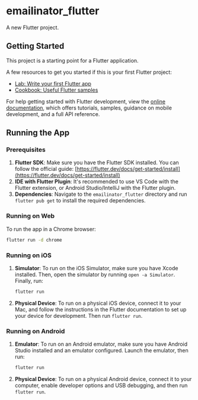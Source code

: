 # emailinator_flutter

A new Flutter project.

## Getting Started

This project is a starting point for a Flutter application.

A few resources to get you started if this is your first Flutter project:

- [Lab: Write your first Flutter app](https://docs.flutter.dev/get-started/codelab)
- [Cookbook: Useful Flutter samples](https://docs.flutter.dev/cookbook)

For help getting started with Flutter development, view the
[online documentation](https://docs.flutter.dev/), which offers tutorials,
samples, guidance on mobile development, and a full API reference.

## Running the App

### Prerequisites

1.  **Flutter SDK**: Make sure you have the Flutter SDK installed. You can follow the official guide: [https://flutter.dev/docs/get-started/install](https://flutter.dev/docs/get-started/install)
2.  **IDE with Flutter Plugin**: It's recommended to use VS Code with the Flutter extension, or Android Studio/IntelliJ with the Flutter plugin.
3.  **Dependencies**: Navigate to the `emailinator_flutter` directory and run `flutter pub get` to install the required dependencies.

### Running on Web

To run the app in a Chrome browser:

```bash
flutter run -d chrome
```

### Running on iOS

1.  **Simulator**: To run on the iOS Simulator, make sure you have Xcode installed. Then, open the simulator by running `open -a Simulator`. Finally, run:
    ```bash
    flutter run
    ```
2.  **Physical Device**: To run on a physical iOS device, connect it to your Mac, and follow the instructions in the Flutter documentation to set up your device for development. Then run `flutter run`.

### Running on Android

1.  **Emulator**: To run on an Android emulator, make sure you have Android Studio installed and an emulator configured. Launch the emulator, then run:
    ```bash
    flutter run
    ```
2.  **Physical Device**: To run on a physical Android device, connect it to your computer, enable developer options and USB debugging, and then run `flutter run`.
